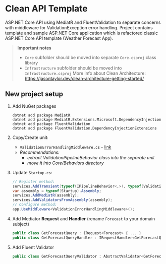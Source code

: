 ﻿# Clean API Template

ASP.NET Core API using MediatR and FluentValidation to separate concerns with middleware for ValidationException error handling. Project contains template and sample ASP.NET Core application which is refactored classic ASP.NET Core API template (Weather Forecast App).

> **Important notes** <br> 
> * `Core` subfolder should be moved into separate `Core.csproj` class library
> * `Infrastructure` subfolder should be moved into `Infrastructure.csproj`
> More info about Clean Architecture: https://jasontaylor.dev/clean-architecture-getting-started/

## New project setup

1. Add NuGet packages
    ```
    dotnet add package MediatR
    dotnet add package MediatR.Extensions.Microsoft.DependencyInjection
    dotnet add package FluentValidation
    dotnet add package FluentValidation.DependencyInjectionExtensions
    ```
2. Copy/Create unit:
   * `ValidationErrorHandlingMiddleware.cs` - [link](CleanApi/WebApi/ValidationErrorHandlingMiddleware.cs)
   * *Recommendations:* 
     * *extract ValidationPipelineBehavior class into the separate unit*
     * *move it into Core/Behaviors directory*
   

3. Update `Startup.cs`:
    ```c#
    // Register method:
    services.AddTransient(typeof(IPipelineBehavior<,>), typeof(ValidationPipelineBehavior<,>));
    var assembly = typeof(Startup).Assembly;
    services.AddMediatR(assembly);
    services.AddValidatorsFromAssembly(assembly);
    // Configure method:
    app.UseMiddleware<ValidationErrorHandlingMiddleware>();
    ```
4. Add Mediator **Request** and **Handler** (rename `Forecast` to your domain subject)
    ```c#
    public class GetForecastQuery : IRequest<Forecast> { ... }
    public class GetForecastQueryHandler : IRequestHandler<GetForecastQuery, Forecast> { ... }
    ```
5. Add Fluent Validator
    ```c#
    public class GetForecastQueryValidator : AbstractValidator<GetForecastQuery> { ... }
    ```
